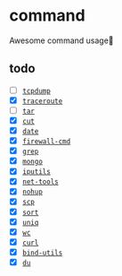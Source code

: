# command

Awesome command usage:bow:

## todo

- [ ] [`tcpdump`](./commands/tcpdump.md)
- [x] [`traceroute`](./commands/traceroute.md)
- [ ] [`tar`](./commands/tar.md)
- [x] [`cut`](./commands/cut.md)
- [x] [`date`](./commands/date.md)
- [x] [`firewall-cmd`](./commands/firewall-cmd.md)
- [x] [`grep`](./commands/grep.md)
- [x] [`mongo`](./commands/mongo.md)
- [x] [`iputils`](./commands/iputils.md)
- [x] [`net-tools`](./commands/net-tools.md)
- [x] [`nohup`](./commands/nohup.md)
- [x] [`scp`](./commands/scp.md)
- [x] [`sort`](./commands/sort.md)
- [x] [`uniq`](./commands/uniq.md)
- [x] [`wc`](./commands/wc.md)
- [x] [`curl`](./commands/curl.md)
- [x] [`bind-utils`](./commands/bind-utils.md)
- [x] [`du`]('./commands/du.md)
